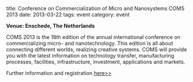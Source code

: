 title: Conference on Commercialization of Micro and Nanosystems COMS 2013
date: 2013-03-22 
tags: event
category: event

**Venue: Enschede, The Netherlands**

COMS 2013 is the 18th edition of the annual international conference on commercializing micro- and nanotechnology. This edition is all about connecting different worlds, realizing creative systems. COMS will provide you with the latest information on technology transfer, manufacturing processes, facilities, infrastructure, investment, applications and markets.

Further information and registration [here>>](http://www.coms2013.com/)